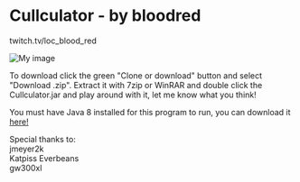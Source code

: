 # Cullculator - by bloodred
twitch.tv/loc_blood_red

![My image](http://i.imgur.com/DFByFaw.png)


To download click the green "Clone or download" button and select "Download .zip". Extract it with 7zip or WinRAR and double click the Cullculator.jar and play around with it, let me know what you think!

You must have Java 8 installed for this program to run, you can download it [here!](https://java.com/en/download/)  


Special thanks to:  
jmeyer2k  
Katpiss Everbeans  
gw300xl  
